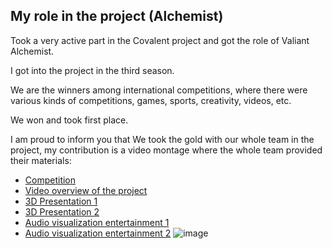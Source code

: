 ## My role in the project (Alchemist)
Took a very active part in the Covalent project and got the role of Valiant Alchemist. 

I got into the project in the third season. 

We are the winners among international competitions, where there were various kinds of competitions, games, sports, creativity, videos, etc.

We won and took first place. 

I am proud to inform you that We took the gold with our whole team in the project, my contribution is a video montage where the whole team provided their materials:

- [Competition](https://youtu.be/YR5G5ChVdLk)
- [Video overview of the project](https://youtu.be/YetIJ_SwG2c)
- [3D Presentation 1](https://youtu.be/_MTtrI71l9o)
- [3D Presentation 2](https://youtu.be/mAgl495AWNA)
- [Audio visualization entertainment 1](https://youtu.be/-uQkcx4cyqM)
- [Audio visualization entertainment 2](https://youtu.be/ug-1Qj9YDwM)
![image](https://user-images.githubusercontent.com/79307419/188293510-c25a6552-c45d-42ff-9ea0-c270bda4b471.png)
